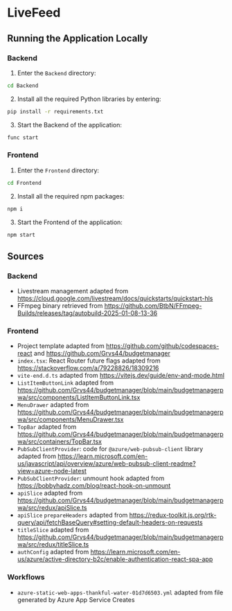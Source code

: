 # LiveFeed
## Running the Application Locally
### Backend
1. Enter the `Backend` directory:
```bash
cd Backend
```
2. Install all the required Python libraries by entering:
```bash
pip install -r requirements.txt
```
3. Start the Backend of the application:
```bash
func start
```
### Frontend
1. Enter the `Frontend` directory:
```bash
cd Frontend
```
2. Install all the required npm packages:
```bash
npm i
```
3. Start the Frontend of the application:
```bash
npm start
```
## Sources
### Backend
- Livestream management adapted from https://cloud.google.com/livestream/docs/quickstarts/quickstart-hls
- FFmpeg binary retrieved from https://github.com/BtbN/FFmpeg-Builds/releases/tag/autobuild-2025-01-08-13-36
### Frontend
- Project template adapted from https://github.com/github/codespaces-react and https://github.com/Grvs44/budgetmanager
- `index.tsx`: React Router future flags adapted from https://stackoverflow.com/a/79228826/18309216
- `vite-end.d.ts` adapted from https://vitejs.dev/guide/env-and-mode.html
- `ListItemButtonLink` adapted from https://github.com/Grvs44/budgetmanager/blob/main/budgetmanagerpwa/src/components/ListItemButtonLink.tsx
- `MenuDrawer` adapted from https://github.com/Grvs44/budgetmanager/blob/main/budgetmanagerpwa/src/components/MenuDrawer.tsx
- `TopBar` adapted from https://github.com/Grvs44/budgetmanager/blob/main/budgetmanagerpwa/src/containers/TopBar.tsx
- `PubSubClientProvider`: code for `@azure/web-pubsub-client` library adapted from https://learn.microsoft.com/en-us/javascript/api/overview/azure/web-pubsub-client-readme?view=azure-node-latest
- `PubSubClientProvider`: unmount hook adapted from https://bobbyhadz.com/blog/react-hook-on-unmount
- `apiSlice` adapted from https://github.com/Grvs44/budgetmanager/blob/main/budgetmanagerpwa/src/redux/apiSlice.ts
- `apiSlice` `prepareHeaders` adapted from https://redux-toolkit.js.org/rtk-query/api/fetchBaseQuery#setting-default-headers-on-requests
- `titleSlice` adapted from https://github.com/Grvs44/budgetmanager/blob/main/budgetmanagerpwa/src/redux/titleSlice.ts
- `authConfig` adapted from https://learn.microsoft.com/en-us/azure/active-directory-b2c/enable-authentication-react-spa-app
### Workflows
- `azure-static-web-apps-thankful-water-01d7d6503.yml` adapted from file generated by Azure App Service Creates

